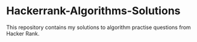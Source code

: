 # Hackerrank-Algorithms-Solutions
This repository contains my solutions to algorithm practise questions from Hacker Rank.
